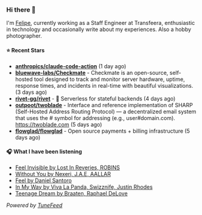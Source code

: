 ### Hi there 👋

I'm [Felipe](https://felipevm.com), currently working as a Staff Engineer at Transfeera, enthusiastic in technology and occasionally write about my experiences. Also a hobby photographer.

#### ⭐ Recent Stars
- **[anthropics/claude-code-action](https://github.com/anthropics/claude-code-action)** (1 day ago)
- **[bluewave-labs/Checkmate](https://github.com/bluewave-labs/Checkmate)** - Checkmate is an open-source, self-hosted tool designed to track and monitor server hardware, uptime, response times, and incidents in real-time with beautiful visualizations. (3 days ago)
- **[rivet-gg/rivet](https://github.com/rivet-gg/rivet)** - 🔩 Serverless for stateful backends (4 days ago)
- **[outpoot/twoblade](https://github.com/outpoot/twoblade)** - Interface and reference implementation of SHARP (Self-Hosted Address Routing Protocol) — a decentralized email system that uses the # symbol for addressing (e.g., user#domain.com). https://twoblade.com (5 days ago)
- **[flowglad/flowglad](https://github.com/flowglad/flowglad)** - Open source payments &#43; billing infrastructure (5 days ago)

#### 🎧 What I have been listening
- [Feel Invisible by Lost In Reveries, ROBINS](https://open.spotify.com/track/4788vVadOEMH5pSoX6ZnEk)
- [Without You by Nexeri, J.A.E, AALLAR](https://open.spotify.com/track/71HeFc865goYnFkklPEvXD)
- [Feel by Daniel Santoro](https://open.spotify.com/track/3V3HFh3y4PWapD3eLn2N5G)
- [In My Way by Viva La Panda, Swizznife, Justin Rhodes](https://open.spotify.com/track/4qeCcKvvCfmsgYTR47cCrz)
- [Teenage Dream by Braaten, Raphael DeLove](https://open.spotify.com/track/6mSJPeIzfqbQH83qkMBS7I)

_Powered by [TuneFeed](https://tunefeed.app?ref=github.com)_
